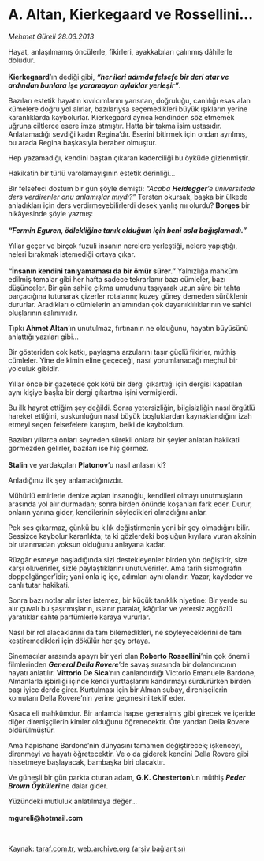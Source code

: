 # A. Altan, Kierkegaard ve Rossellini...

*Mehmet Güreli 28.03.2013*

<div class="yazi"><p>Hayat, anlaşılmamış öncülerle, fikirleri, ayakkabıları çalınmış dâhilerle doludur.<br/><br/><b>Kierkegaard</b>’ın dediği gibi, <b><i>“her ileri adımda felsefe bir deri atar ve ardından bunlara işe yaramayan aylaklar yerleşir”</i></b>.</p>
<p>Bazıları estetik hayatın kıvılcımlarını yansıtan, doğruluğu, canlılığı esas alan kümelere doğru yol alırlar, bazılarıysa seçemedikleri büyük ışıkların yerine karanlıklarda kaybolurlar. Kierkegaard ayrıca kendinden söz etmemek uğruna ciltlerce esere imza atmıştır. Hatta bir takma isim ustasıdır. Anlatamadığı sevdiği kadın Regina’dır. Eserini bitirmek için ondan ayrılmış, bu arada Regina başkasıyla beraber olmuştur.</p>
<p>Hep yazamadığı, kendini baştan çıkaran kaderciliği bu öyküde gizlenmiştir.</p>
<p>Hakikatin bir türlü varolamayışının estetik derinliği...</p>
<p>Bir felsefeci dostum bir gün şöyle demişti: <i>“Acaba <b>Heidegger</b>’e üniversitede ders verdirenler onu anlamışlar mıydı?”</i> Tersten okursak, başka bir ülkede anladıkları için ders verdirmeyebilirlerdi desek yanlış mı olurdu? <b>Borges</b> bir hikâyesinde şöyle yazmış:<br/><br/><b><i>“Fermin Eguren, ödlekliğine tanık olduğum için beni asla bağışlamadı.”</i></b></p>
<p>Yıllar geçer ve birçok fuzuli insanın nerelere yerleştiği, nelere yapıştığı, neleri bırakmak istemediği ortaya çıkar.<br/><br/><b>“İnsanın kendini tanıyamaması da bir ömür sürer.”</b> Yalnızlığa mahkûm edilmiş temalar gibi her hafta sadece tekrarlanır bazı cümleler, bazı düşünceler. Bir gün sahile çıkma umudunu taşıyarak uzun süre bir tahta parçacığına tutunarak çizerler rotalarını; kuzey güney demeden sürüklenir dururlar. Aradıkları o cümlelerin anlamından çok dayanıklılıklarının ve sahici oluşlarının salınımıdır.</p>
<p>Tıpkı <b>Ahmet Altan</b>’ın unutulmaz, fırtınanın ne olduğunu, hayatın büyüsünü anlattığı yazıları gibi...</p>
<p>Bir gösteriden çok katkı, paylaşma arzularını taşır güçlü fikirler, müthiş cümleler. Yine de kimin eline geçeceği, nasıl yorumlanacağı meçhul bir yolculuk gibidir.</p>
<p>Yıllar önce bir gazetede çok kötü bir dergi çıkarttığı için dergisi kapatılan aynı kişiye başka bir dergi çıkartma işini vermişlerdi.</p>
<p>Bu ilk hayret ettiğim şey değildi. Sonra yetersizliğin, bilgisizliğin nasıl örgütlü hareket ettiğini, suskunluğun nasıl büyük boşluklardan kaynaklandığını izah etmeyi seçen felsefelere karıştım, belki de kayboldum.</p>
<p>Bazıları yıllarca onları seyreden sürekli onlara bir şeyler anlatan hakikati görmezden gelirler, bazıları ise hiç görmez.<br/><br/><b>Stalin</b> ve yardakçıları <b>Platonov</b>’u nasıl anlasın ki?</p>
<p>Anladığınız ilk şey anlamadığınızdır.</p>
<p>Mühürlü emirlerle denize açılan insanoğlu, kendileri olmayı unutmuşların arasında yol alır durmadan; sonra birden önünde koşanları fark eder. Durur, onların yanına gider, kendilerinin söyledikleri olmadığını anlar.</p>
<p>Pek ses çıkarmaz, çünkü bu kılık değiştirmenin yeni bir şey olmadığını bilir. Sessizce kaybolur karanlıkta; ta ki gözlerdeki boşluğun kıyılara vuran aksinin bir utanmadan yoksun olduğunu anlayana kadar.</p>
<p>Rüzgâr esmeye başladığında sizi destekleyenler birden yön değiştirir, size karşı oluverirler, sizle paylaştıklarını unutuverirler. Ama tarih sismografın doppelgänger’idir; yani onla iç içe, adımları aynı olandır. Yazar, kaydeder ve canlı tutar hakikati.</p>
<p>Sonra bazı notlar alır ister istemez, bir küçük tanıklık niyetine: Bir yerde su alır çuvalı bu şaşırmışların, ıslanır paralar, kâğıtlar ve yetersiz açgözlü yaratıklar sahte parfümlerle karaya vururlar.</p>
<p>Nasıl bir rol alacaklarını da tam bilemedikleri, ne söyleyeceklerini de tam kestiremedikleri için dökülür her şey ortaya.</p>
<p>Sinemacılar arasında apayrı bir yeri olan <b>Roberto Rossellini</b>’nin çok önemli filmlerinden <b><i>General Della Rovere</i></b>’de savaş sırasında bir dolandırıcının hayatı anlatılır. <b>Vittorio De Sica</b>’nın canlandırdığı Victorio Emanuele Bardone, Almanlarla işbirliği içinde kendi yurttaşlarını kandırmayı sürdürürken birden başı iyice derde girer. Kurtulması için bir Alman subay, direnişçilerin komutanı Della Rovere’nin yerine geçmesini teklif eder.</p>
<p>Kısaca eli mahkûmdur. Bir anlamda hapse generalmiş gibi girecek ve içeride diğer direnişçilerin kimler olduğunu öğrenecektir. Öte yandan Della Rovere öldürülmüştür.</p>
<p>Ama hapishane Bardone’nin dünyasını tamamen değiştirecek; işkenceyi, direnmeyi ve hayatı öğretecektir. Ve o da giderek kendini Della Rovere gibi hissetmeye başlayacak, bambaşka biri olacaktır. </p>
<p>Ve güneşli bir gün parkta oturan adam, <b>G.K. Chesterton</b>’un müthiş <b><i>Peder Brown Öyküleri</i></b>’ne dalar gider.</p>
<p>Yüzündeki mutluluk anlatılmaya değer...<br/><br/><b>mgureli@hotmail.com</b></p>
<p> </p>
</div>

Kaynak: [taraf.com.tr](http://www.taraf.com.tr/mehmet-gureli/makale-a-altan-kierkegaard-ve-rossellini.htm), [web.archive.org (arşiv bağlantısı)](http://web.archive.org/web/20131107091403/http://www.taraf.com.tr/mehmet-gureli/makale-a-altan-kierkegaard-ve-rossellini.htm)
